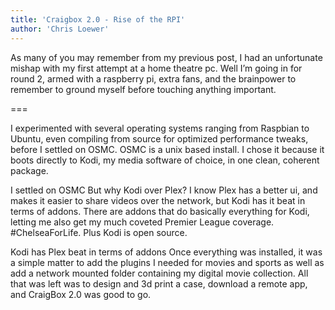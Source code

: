 ```yaml
---
title: 'Craigbox 2.0 - Rise of the RPI'
author: 'Chris Loewer'
---
```


As many of you may remember from my previous post, I had an unfortunate mishap with my first attempt at a home theatre pc. Well I’m going in for round 2, armed with a raspberry pi, extra fans, and the brainpower to remember to ground myself before touching anything important.

===

I experimented with several operating systems ranging from Raspbian to Ubuntu, even compiling from source for optimized performance tweaks, before I settled on OSMC. OSMC is a unix based install. I chose it because it boots directly to Kodi, my media software of choice, in one clean, coherent package.

I settled on OSMC
But why Kodi over Plex? I know Plex has a better ui, and makes it easier to share videos over the network, but Kodi has it beat in terms of addons. There are addons that do basically everything for Kodi, letting me also get my much coveted Premier League coverage. #ChelseaForLife. Plus Kodi is open source.

Kodi has Plex beat in terms of addons
Once everything was installed, it was a simple matter to add the plugins I needed for movies and sports as well as add a network mounted folder containing my digital movie collection. All that was left was to design and 3d print a case, download a remote app, and CraigBox 2.0 was good to go.